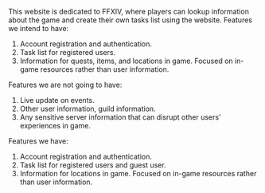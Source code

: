 This website is dedicated to FFXIV, where players can lookup information about the game and create their own tasks list using the website. 
Features we intend to have:
  1. Account registration and authentication.
  2. Task list for registered users.
  3. Information for quests, items, and locations in game. Focused on in-game resources rather than user information.

Features we are not going to have:
  1. Live update on events.
  2. Other user information, guild information.
  3. Any sensitive server information that can disrupt other users' experiences in game.

Features we have:
  1. Account registration and authentication.
  2. Task list for registered users and guest user.
  3. Information for locations in game. Focused on in-game resources rather than user information.
